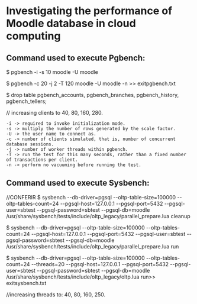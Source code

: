 # Investigating the performance of Moodle database in cloud computing

## Command used to execute Pgbench:

$ pgbench -i -s 10 moodle -U moodle

$ pgbench -c 20 -j 2 -T 120 moodle -U moodle -n >> exitpgbench.txt

$ drop table pgbench_accounts, pgbench_branches, pgbench_history, pgbench_tellers;

// increasing clients to 40, 80, 160, 280.

    -i -> required to invoke initialization mode.
    -s -> multiply the number of rows generated by the scale factor.
    -U -> the user name to connect as.
    -c -> number of clients simulated, that is, number of concurrent database sessions. 
    -j -> number of worker threads within pgbench.
    -T -> run the test for this many seconds, rather than a fixed number of transactions per client.
    -n -> perform no vacuuming before running the test.

## Command used to execute Sysbench:

//CONFERIR $ sysbench --db-driver=pgsql --oltp-table-size=100000 --oltp-tables-count=24 --pgsql-host=127.0.0.1 --pgsql-port=5432 --pgsql-user=sbtest --pgsql-password=sbtest --pgsql-db=moodle /usr/share/sysbench/tests/include/oltp_legacy/parallel_prepare.lua cleanup

$ sysbench --db-driver=pgsql --oltp-table-size=100000 --oltp-tables-count=24 --pgsql-host=127.0.0.1 --pgsql-port=5432 --pgsql-user=sbtest --pgsql-password=sbtest --pgsql-db=moodle /usr/share/sysbench/tests/include/oltp_legacy/parallel_prepare.lua run

$ sysbench --db-driver=pgsql --oltp-table-size=100000 --oltp-tables-count=24 --threads=20 --pgsql-host=127.0.0.1 --pgsql-port=5432 --pgsql-user=sbtest --pgsql-password=sbtest --pgsql-db=moodle /usr/share/sysbench/tests/include/oltp_legacy/oltp.lua run>> exitsysbench.txt 

//increasing threads to: 40, 80, 160, 250.

